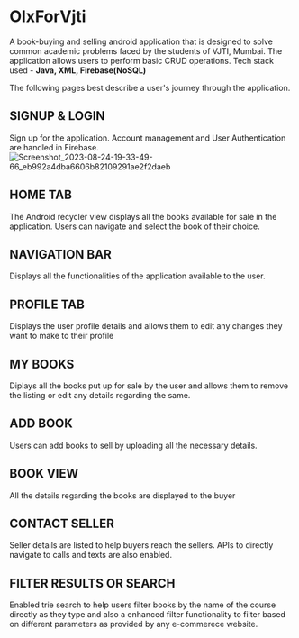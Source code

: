 # OlxForVjti

A book-buying and selling android application that is designed to solve common academic problems faced by the students of VJTI, Mumbai.
The application allows users to perform basic CRUD operations. Tech stack used  - **Java, XML, Firebase(NoSQL)**


The following pages best describe a user's journey through the application.

## SIGNUP & LOGIN
Sign up for the application. Account management and User Authentication are handled in Firebase.
![Screenshot_2023-08-24-19-33-49-66_eb992a4dba6606b82109291ae2f2daeb](https://github.com/vedantspatil/OlxForVjti/assets/37808420/2d6325cf-64da-4598-ba9a-f8024f0d3d0f)


## HOME TAB
The Android recycler view displays all the books available for sale in the application. Users can navigate and select the book of their choice. 

## NAVIGATION BAR
Displays all the functionalities of the application available to the user.

## PROFILE TAB
Displays the user profile details and allows them to edit any changes they want to make to their profile

## MY BOOKS
Diplays all the books put up for sale by the user and allows them to remove the listing or edit any details regarding the same.

## ADD BOOK
Users can add books to sell by uploading all the necessary details.

## BOOK VIEW
All the details regarding the books are displayed to the buyer

## CONTACT SELLER
Seller details are listed to help buyers reach the sellers. APIs to directly navigate to calls and texts are also enabled.

## FILTER RESULTS OR SEARCH
Enabled trie search to help users filter books by the name of the course directly as they type and also a enhanced filter functionality to filter based on different parameters as provided 
by any e-commerece website.
